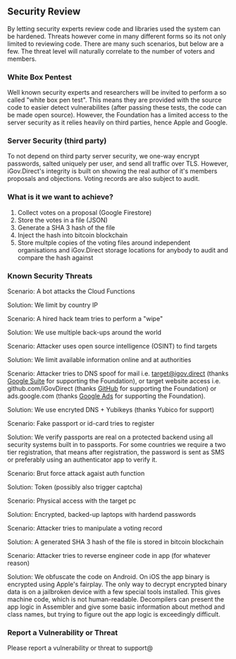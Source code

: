 ## Security Review

By letting security experts review code and libraries used the system can be hardened. Threats however come in many different forms so its not only limited to reviewing code. There are many such scenarios, but below are a few. The threat level will naturally correlate to the number of voters and members.

### White Box Pentest

Well known security experts and researchers will be invited to perform a so called "white box pen test". This means they are provided with the source code to easier detect vulnerabilites (after passing these tests, the code can be made open source). However, the Foundation has a limited access to the server security as it relies heavily on third parties, hence Apple and Google.

### Server Security (third party)

To not depend on third party server security, we one-way encrypt passwords, salted uniquely per user, and send all traffic over TLS. However, iGov.Direct's integrity is built on showing the real author of it's members proposals and objections. Voting records are also subject to audit.

### What is it we want to achieve?

1. Collect votes on a proposal (Google Firestore)
2. Store the votes in a file (JSON)
3. Generate a SHA 3 hash of the file
4. Inject the hash into bitcoin blockchain
5. Store multple copies of the voting files around independent organisations and iGov.Direct storage locations 
for anybody to audit and compare the hash against

### Known Security Threats

Scenario: A bot attacks the Cloud Functions

Solution: We limit by country IP

Scenario: A hired hack team tries to perform a "wipe"

Solution: We use multiple back-ups around the world

Scenario: Attacker uses open source intelligence (OSINT) to find targets

Solution: We limit available information online and at authorities

Scenario: Attacker tries to DNS spoof for mail i.e. target@igov.direct (thanks [Google Suite](https://gsuite.google.com) for supporting the Foundation), or target website access i.e. github.com/iGovDirect (thanks [GitHub](https://github.com) for supporting the Foundation) or ads.google.com (thanks [Google Ads](https://ads.google.com/home/) for supporting the Foundation).

Solution: We use encryted DNS + Yubikeys (thanks Yubico for support)

Scenario: Fake passport or id-card tries to register

Solution: We verify passports are real on a protected backend using all security systems built in to passports. 
For some countries we require a two tier registration, that means after registration, the password is sent as SMS or preferably
using an authenticator app to verify it.

Scenario: Brut force attack agaist auth function

Solution: Token (possibly also trigger captcha) 

Scenario: Physical access with the target pc

Solution: Encrypted, backed-up laptops with hardend passwords

Scenario: Attacker tries to manipulate a voting record

Solution: A generated SHA 3 hash of the file is stored in bitcoin blockchain

Scenario: Attacker tries to reverse engineer code in app (for whatever reason)

Solution: We obfuscate the code on Android. On iOS the app binary is encrypted using Apple's fairplay. The only way to decrypt encrypted binary data is on a jailbroken device with a few special tools installed. This gives machine code, which is not human-readable. Decompilers can present the app logic in Assembler and give some basic information about method and class names, but trying to figure out the app logic is exceedingly difficult.


### Report a Vulnerability or Threat

Please report a vulnerability or threat to support@ 

